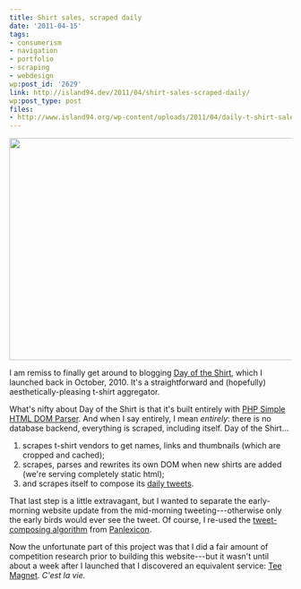```yaml
---
title: Shirt sales, scraped daily
date: '2011-04-15'
tags:
- consumerism
- navigation
- portfolio
- scraping
- webdesign
wp:post_id: '2629'
link: http://island94.dev/2011/04/shirt-sales-scraped-daily/
wp:post_type: post
files:
- http://www.island94.org/wp-content/uploads/2011/04/daily-t-shirt-sales-600x397.png
---
```


<a href="http://dayoftheshirt.com"><img class="aligncenter" title="daily t-shirt sales" src="http://www.island94.org/wp-content/uploads/2011/04/daily-t-shirt-sales-600x397.png" alt="" width="600" height="397" /></a>

I am remiss to finally get around to blogging <a href="http://dayoftheshirt.com">Day of the Shirt</a>, which I launched back in October, 2010. It's a straightforward and (hopefully) aesthetically-pleasing t-shirt aggregator.

What's nifty about Day of the Shirt is that it's built entirely with <a href="http://simplehtmldom.sourceforge.net/">PHP Simple HTML DOM Parser</a>. And when I say entirely, I mean <em>entirely</em>: there is no database backend, everything is scraped, including itself. Day of the Shirt...
<ol>
	<li>scrapes t-shirt vendors to get names, links and thumbnails (which are cropped and cached);</li>
	<li>scrapes, parses and rewrites its own DOM when new shirts are added (we're serving completely static html);</li>
	<li>and scrapes itself to compose its <a href="http://twitter.com/dayoftheshirt">daily tweets</a>.</li>
</ol>
That last step is a little extravagant, but I wanted to separate the early-morning website update from the mid-morning tweeting---otherwise only the early birds would ever see the tweet. Of course, I re-used the <a href="http://www.island94.org/2010/08/p-np-and-panlexicon/">tweet-composing algorithm</a> from <a href="http://panlexicon.com">Panlexicon</a>.

Now the unfortunate part of this project was that I did a fair amount of competition research prior to building this website---but it wasn't until about a week after I launched that I discovered an equivalent service: <a href="http://www.teemagnet.com/">Tee Magnet</a>. <em>C'est la vie.</em>
